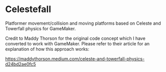 # Celestefall
Platformer movement/collision and moving platforms based on Celeste and Towerfall physics for GameMaker.

Credit to Maddy Thorson for the original code concept which  I have converted to work with GameMaker. Please refer to their article for an explanation of how this approach works: 

https://maddythorson.medium.com/celeste-and-towerfall-physics-d24bd2ae0fc5
